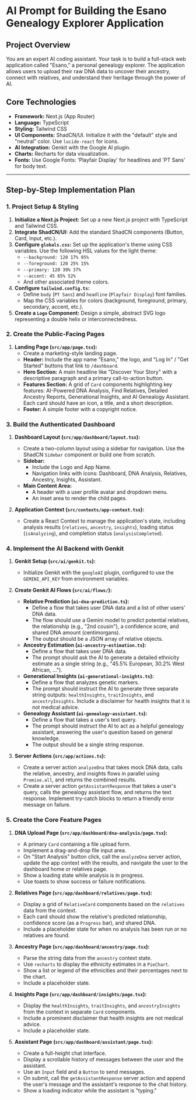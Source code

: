 
# AI Prompt for Building the Esano Genealogy Explorer Application

## Project Overview

You are an expert AI coding assistant. Your task is to build a full-stack web application called "Esano," a personal genealogy explorer. The application allows users to upload their raw DNA data to uncover their ancestry, connect with relatives, and understand their heritage through the power of AI.

## Core Technologies

*   **Framework:** Next.js (App Router)
*   **Language:** TypeScript
*   **Styling:** Tailwind CSS
*   **UI Components:** ShadCN/UI. Initialize it with the "default" style and "neutral" color. Use `lucide-react` for icons.
*   **AI Integration:** Genkit with the Google AI plugin.
*   **Charts:** Recharts for data visualization.
*   **Fonts:** Use Google Fonts: 'Playfair Display' for headlines and 'PT Sans' for body text.

---

## Step-by-Step Implementation Plan

### 1. Project Setup & Styling

1.  **Initialize a Next.js Project:** Set up a new Next.js project with TypeScript and Tailwind CSS.
2.  **Integrate ShadCN/UI:** Add the standard ShadCN components (Button, Card, Input, etc.).
3.  **Configure `globals.css`:** Set up the application's theme using CSS variables. Use the following HSL values for the light theme:
    *   `--background: 120 17% 95%`
    *   `--foreground: 120 25% 15%`
    *   `--primary: 120 39% 37%`
    *   `--accent: 45 65% 52%`
    *   And other associated theme colors.
4.  **Configure `tailwind.config.ts`:**
    *   Define `body` (`PT Sans`) and `headline` (`Playfair Display`) font families.
    *   Map the CSS variables for colors (background, foreground, primary, secondary, accent, etc.).
5.  **Create a `Logo` Component:** Design a simple, abstract SVG logo representing a double helix or interconnectedness.

### 2. Create the Public-Facing Pages

1.  **Landing Page (`src/app/page.tsx`):**
    *   Create a marketing-style landing page.
    *   **Header:** Include the app name "Esano," the logo, and "Log In" / "Get Started" buttons that link to `/dashboard`.
    *   **Hero Section:** A main headline like "Discover Your Story" with a descriptive paragraph and a primary call-to-action button.
    *   **Features Section:** A grid of `Card` components highlighting key features: AI-Powered DNA Analysis, Find Relatives, Detailed Ancestry Reports, Generational Insights, and AI Genealogy Assistant. Each card should have an icon, a title, and a short description.
    *   **Footer:** A simple footer with a copyright notice.

### 3. Build the Authenticated Dashboard

1.  **Dashboard Layout (`src/app/dashboard/layout.tsx`):**
    *   Create a two-column layout using a sidebar for navigation. Use the ShadCN `Sidebar` component or build one from scratch.
    *   **Sidebar:**
        *   Include the Logo and App Name.
        *   Navigation links with icons: Dashboard, DNA Analysis, Relatives, Ancestry, Insights, Assistant.
    *   **Main Content Area:**
        *   A header with a user profile avatar and dropdown menu.
        *   An inset area to render the child pages.

2.  **Application Context (`src/contexts/app-context.tsx`):**
    *   Create a React Context to manage the application's state, including analysis results (`relatives`, `ancestry`, `insights`), loading status (`isAnalyzing`), and completion status (`analysisCompleted`).

### 4. Implement the AI Backend with Genkit

1.  **Genkit Setup (`src/ai/genkit.ts`):**
    *   Initialize Genkit with the `googleAI` plugin, configured to use the `GEMINI_API_KEY` from environment variables.

2.  **Create Genkit AI Flows (`src/ai/flows/`):**
    *   **Relative Prediction (`ai-dna-prediction.ts`):**
        *   Define a flow that takes user DNA data and a list of other users' DNA data.
        *   The flow should use a Gemini model to predict potential relatives, the relationship (e.g., "2nd cousin"), a confidence score, and shared DNA amount (centimorgans).
        *   The output should be a JSON array of relative objects.
    *   **Ancestry Estimation (`ai-ancestry-estimation.ts`):**
        *   Define a flow that takes user DNA data.
        *   The prompt should ask the AI to generate a detailed ethnicity estimate as a single string (e.g., "45.5% European, 30.2% West African, ...").
    *   **Generational Insights (`ai-generational-insights.ts`):**
        *   Define a flow that analyzes genetic markers.
        *   The prompt should instruct the AI to generate three separate string outputs: `healthInsights`, `traitInsights`, and `ancestryInsights`. Include a disclaimer for health insights that it is not medical advice.
    *   **Genealogy Assistant (`ai-genealogy-assistant.ts`):**
        *   Define a flow that takes a user's text query.
        *   The prompt should instruct the AI to act as a helpful genealogy assistant, answering the user's question based on general knowledge.
        *   The output should be a single string response.

3.  **Server Actions (`src/app/actions.ts`):**
    *   Create a server action `analyzeDna` that takes mock DNA data, calls the relative, ancestry, and insights flows in parallel using `Promise.all`, and returns the combined results.
    *   Create a server action `getAssistantResponse` that takes a user's query, calls the genealogy assistant flow, and returns the text response. Implement try-catch blocks to return a friendly error message on failure.

### 5. Create the Core Feature Pages

1.  **DNA Upload Page (`src/app/dashboard/dna-analysis/page.tsx`):**
    *   A primary `Card` containing a file upload form.
    *   Implement a drag-and-drop file input area.
    *   On "Start Analysis" button click, call the `analyzeDna` server action, update the app context with the results, and navigate the user to the dashboard home or relatives page.
    *   Show a loading state while analysis is in progress.
    *   Use toasts to show success or failure notifications.

2.  **Relatives Page (`src/app/dashboard/relatives/page.tsx`):**
    *   Display a grid of `RelativeCard` components based on the `relatives` data from the context.
    *   Each card should show the relative's predicted relationship, confidence score (as a `Progress` bar), and shared DNA.
    *   Include a placeholder state for when no analysis has been run or no relatives are found.

3.  **Ancestry Page (`src/app/dashboard/ancestry/page.tsx`):**
    *   Parse the string data from the `ancestry` context state.
    *   Use `recharts` to display the ethnicity estimates in a `PieChart`.
    *   Show a list or legend of the ethnicities and their percentages next to the chart.
    *   Include a placeholder state.

4.  **Insights Page (`src/app/dashboard/insights/page.tsx`):**
    *   Display the `healthInsights`, `traitInsights`, and `ancestryInsights` from the context in separate `Card` components.
    *   Include a prominent disclaimer that health insights are not medical advice.
    *   Include a placeholder state.

5.  **Assistant Page (`src/app/dashboard/assistant/page.tsx`):**
    *   Create a full-height chat interface.
    *   Display a scrollable history of messages between the user and the assistant.
    *   Use an `Input` field and a `Button` to send messages.
    *   On submit, call the `getAssistantResponse` server action and append the user's message and the assistant's response to the chat history.
    *   Show a loading indicator while the assistant is "typing."
